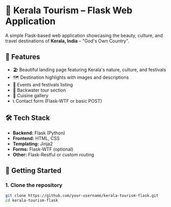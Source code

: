 # 🌴 Kerala Tourism – Flask Web Application

A simple Flask-based web application showcasing the beauty, culture, and travel destinations of **Kerala, India** – "God's Own Country".

## 📌 Features

- 🏖️ Beautiful landing page featuring Kerala's nature, culture, and festivals
- 🗺️ Destination highlights with images and descriptions
- 📅 Events and festivals listing
- 🛶 Backwater tour section
- 🍛 Cuisine gallery
- 📞 Contact form (Flask-WTF or basic POST)

## 🛠️ Tech Stack

- **Backend:** Flask (Python)
- **Frontend:** HTML, CSS
- **Templating:** Jinja2
- **Forms:** Flask-WTF (optional)
- **Other:** Flask-Restful or custom routing

## 🚀 Getting Started

### 1. Clone the repository
```bash
git clone https://github.com/your-username/kerala-tourism-flask.git
cd kerala-tourism-flask
